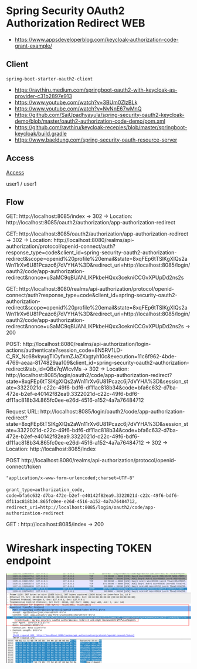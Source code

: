 # Spring Security OAuth2 Authorization Redirect WEB

+ https://www.appsdeveloperblog.com/keycloak-authorization-code-grant-example/

## Client 

`spring-boot-starter-oauth2-client`

+ https://ravthiru.medium.com/springboot-oauth2-with-keycloak-as-provider-c31b2897e913
+ https://www.youtube.com/watch?v=3BUm0ZlzBLk
+ https://www.youtube.com/watch?v=NvNnE67wMnQ
+ https://github.com/SaiUpadhyayula/spring-security-oauth2-keycloak-demo/blob/master/oauth2-authorization-code-demo/pom.xml
+ https://github.com/ravthiru/keycloak-recepies/blob/master/springboot-keycloak/build.gradle
+ https://www.baeldung.com/spring-security-oauth-resource-server

## Access

[Access](http://localhost:8085)

user1 / user1

## Flow

GET: http://localhost:8085/index -> 302 -> Location: http://localhost:8085/oauth2/authorization/app-authorization-redirect

GET: http://localhost:8085/oauth2/authorization/app-authorization-redirect -> 302 -> Location: http://localhost:8080/realms/api-authorization/protocol/openid-connect/auth?response_type=code&client_id=spring-security-oauth2-authorization-redirect&scope=openid%20profile%20email&state=8xqFEp6tTSlKgXIQs2aWn11rXv6U81Pcazc6j7dVYHA%3D&redirect_uri=http://localhost:8085/login/oauth2/code/app-authorization-redirect&nonce=uSaMC9qBUANLlKPkbeHQxx3cekniCCGvXPUpDd2ns2s

GET: http://localhost:8080/realms/api-authorization/protocol/openid-connect/auth?response_type=code&client_id=spring-security-oauth2-authorization-redirect&scope=openid%20profile%20email&state=8xqFEp6tTSlKgXIQs2aWn11rXv6U81Pcazc6j7dVYHA%3D&redirect_uri=http://localhost:8085/login/oauth2/code/app-authorization-redirect&nonce=uSaMC9qBUANLlKPkbeHQxx3cekniCCGvXPUpDd2ns2s
-> 200 

POST: http://localhost:8080/realms/api-authorization/login-actions/authenticate?session_code=8N5RV1LD-C_RX_Nc68vkyugTIOyfxmZJaZXxgtyh10c&execution=11c6f962-4bde-4769-aeaa-8174829aa109&client_id=spring-security-oauth2-authorization-redirect&tab_id=QBx7qWlcvMs -> 302 -> Location: http://localhost:8085/login/oauth2/code/app-authorization-redirect?state=8xqFEp6tTSlKgXIQs2aWn11rXv6U81Pcazc6j7dVYHA%3D&session_state=3322021d-c22c-49f6-bdf6-df11ac818b34&code=bfa6c632-d7ba-472e-b2ef-e40142f82ea9.3322021d-c22c-49f6-bdf6-df11ac818b34.865fc0ee-e26d-4516-a152-4a7a76484712

Request URL: http://localhost:8085/login/oauth2/code/app-authorization-redirect?state=8xqFEp6tTSlKgXIQs2aWn11rXv6U81Pcazc6j7dVYHA%3D&session_state=3322021d-c22c-49f6-bdf6-df11ac818b34&code=bfa6c632-d7ba-472e-b2ef-e40142f82ea9.3322021d-c22c-49f6-bdf6-df11ac818b34.865fc0ee-e26d-4516-a152-4a7a76484712 -> 302 -> Location: http://localhost:8085/index

POST http://localhost:8080/realms/api-authorization/protocol/openid-connect/token
```text
"application/x-www-form-urlencoded;charset=UTF-8" 

grant_type=authorization_code, 
code=bfa6c632-d7ba-472e-b2ef-e40142f82ea9.3322021d-c22c-49f6-bdf6-df11ac818b34.865fc0ee-e26d-4516-a152-4a7a76484712, 
redirect_uri=http://localhost:8085/login/oauth2/code/app-authorization-redirect
```

GET : http://localhost:8085/index -> 200 

# Wireshark inspecting TOKEN endpoint

![wireshark.png](./wireshark.png)
